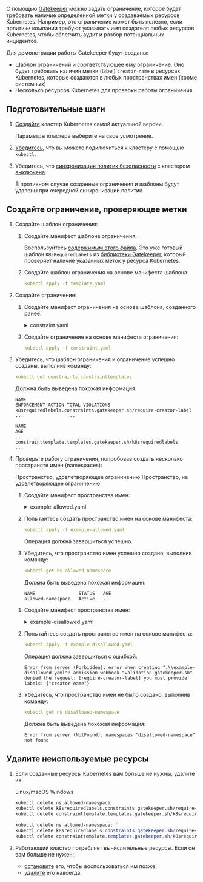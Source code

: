 С помощью [Gatekeeper](../../../reference/gatekeeper) можно задать ограничение, которое будет требовать наличие определенной метки у создаваемых ресурсов Kubernetes. Например, это ограничение может быть полезно, если политики компании требуют указывать имя создателя любых ресурсов Kubernetes, чтобы облегчить аудит и разбор потенциальных инцидентов.

Для демонстрации работы Gatekeeper будут созданы:

- Шаблон ограничений и соответствующее ему ограничение. Оно будет требовать наличия метки (label) `creator-name` в ресурсах Kubernetes, которые создаются в любых пространствах имен (кроме системных)
- Несколько ресурсов Kubernetes для проверки работы ограничения.

## Подготовительные шаги

1. [Создайте](../../../service-management/create-cluster) кластер Kubernetes самой актуальной версии.

   Параметры кластера выберите на свое усмотрение.

1. [Убедитесь](../../../connect/kubectl), что вы можете подключиться к кластеру с помощью `kubectl`.

1. Убедитесь, что [синхронизация политик безопасности](../../../concepts/security-policies#synchro) с кластером [выключена](../../../service-management/manage-security#upravlenie_sinhronizaciey_politik_bezopasnosti_s_klasterom).

   В противном случае созданные ограничения и шаблоны будут удалены при очередной синхронизации политик.

## Создайте ограничение, проверяющее метки

1. Создайте шаблон ограничения:

   1. Создайте манифест шаблона ограничения.

      Воспользуйтесь [содержимым этого файла](https://github.com/open-policy-agent/gatekeeper-library/blob/master/library/general/requiredlabels/template.yaml). Это уже готовый шаблон `K8sRequiredLabels` из [библиотеки Gatekeeper](https://github.com/open-policy-agent/gatekeeper-library), который проверяет наличие указанных меток у ресурса Kubernetes.

   1. Создайте шаблон ограничения на основе манифеста шаблона:

      ```yaml
      kubectl apply -f template.yaml
      ```

1. Создайте ограничение:

   1. Создайте манифест ограничения на основе шаблона, созданного ранее:

      <details>
      <summary markdown="span">constraint.yaml</summary>

      ```yaml
      apiVersion: constraints.gatekeeper.sh/v1beta1
      kind: K8sRequiredLabels
      metadata:
        name: require-creator-label
      spec:
        match:
          kinds:
            - apiGroups: [""]
              kinds: ["Namespace"]
          excludedNamespaces: ["kube-system"]
        parameters:
          labels:
            - key: creator-name
              allowedRegex: "(([A-Za-z0-9][-A-Za-z0-9_.]*)?[A-Za-z0-9])?"
      ```

      </details>

   1. Создайте ограничение на основе манифеста ограничения:

      ```yaml
      kubectl apply -f constraint.yaml
      ```

1. Убедитесь, что шаблон ограничения и ограничение успешно созданы, выполнив команду:

   ```yaml
   kubectl get constraints,constrainttemplates
   ```

   Должна быть выведена похожая информация:

   ```text
   NAME                                                              ENFORCEMENT-ACTION TOTAL-VIOLATIONS
   k8srequiredlabels.constraints.gatekeeper.sh/require-creator-label ...                ... 

   NAME                                                              AGE
   ...
   constrainttemplate.templates.gatekeeper.sh/k8srequiredlabels      ...
   ```

1. Проверьте работу ограничения, попробовав создать несколько пространств имен (namespaces):

   <tabs>
   <tablist>
   <tab>Пространство, удовлетворяющее ограничению</tab>
   <tab>Пространство, не удовлетворяющее ограничению</tab>
   </tablist>
   <tabpanel>

   1. Создайте манифест пространства имен:

      <details>
      <summary markdown="span">example-allowed.yaml</summary>

      ```yaml
      apiVersion: v1
      kind: Namespace
      metadata:
        name: allowed-namespace
        labels:
          creator-name: john.doe
      ```

   1. Попытайтесь создать пространство имен на основе манифеста:

      ```yaml
      kubectl apply -f example-allowed.yaml
      ```

      Операция должна завершиться успешно.

   1. Убедитесь, что пространство имен успешно создано, выполнив команду:

      ```yaml
      kubectl get ns allowed-namespace
      ```

      Должна быть выведена похожая информация:

      ```text
      NAME                STATUS   AGE
      allowed-namespace   Active   ...
      ```

   </tabpanel>
   <tabpanel>

   1. Создайте манифест пространства имен:

      <details>
      <summary markdown="span">example-disallowed.yaml</summary>

      ```yaml
      apiVersion: v1
      kind: Namespace
      metadata:
        name: disallowed-namespace
        labels:
          my-label: sample
      ```

   1. Попытайтесь создать пространство имен на основе манифеста:

      ```yaml
      kubectl apply -f example-disallowed.yaml
      ```

      Операция должна завершиться с ошибкой:

      ```text
      Error from server (Forbidden): error when creating ".\\example-disallowed.yaml": admission webhook "validation.gatekeeper.sh" denied the request: [require-creator-label] you must provide labels: {"creator-name"}
      ```

   1. Убедитесь, что пространство имен не было создано, выполнив команду:

      ```yaml
      kubectl get ns disallowed-namespace
      ```

      Должна быть выведена похожая информация:

      ```text
      Error from server (NotFound): namespaces "disallowed-namespace" not found
      ```

   </tabpanel>
   </tabs>

## Удалите неиспользуемые ресурсы

1. Если созданные ресурсы Kubernetes вам больше не нужны, удалите их.

   <tabs>
   <tablist>
   <tab>Linux/macOS</tab>
   <tab>Windows</tab>
   </tablist>
   <tabpanel>

   ```bash
   kubectl delete ns allowed-namespace
   kubectl delete k8srequiredlabels.constraints.gatekeeper.sh/require-creator-label
   kubectl delete constrainttemplate.templates.gatekeeper.sh/k8srequiredlabels

   ```

   </tabpanel>
   <tabpanel>

   ```powershell
   kubectl delete ns allowed-namespace; `
   kubectl delete k8srequiredlabels.constraints.gatekeeper.sh/require-creator-label; `
   kubectl delete constrainttemplate.templates.gatekeeper.sh/k8srequiredlabels
   ```

   </tabpanel>
   </tabs>

1. Работающий кластер потребляет вычислительные ресурсы. Если он вам больше не нужен:

   - [остановите](../../../service-management/manage-cluster#zapustit_ili_ostanovit_klaster) его, чтобы воспользоваться им позже;
   - [удалите](../../../service-management/manage-cluster#delete_cluster) его навсегда.

